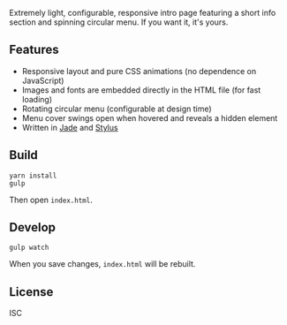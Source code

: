 Extremely light, configurable, responsive intro page featuring a short info section and spinning circular menu. If you want it, it's yours.

## Features

* Responsive layout and pure CSS animations (no dependence on JavaScript)
* Images and fonts are embedded directly in the HTML file (for fast loading)
* Rotating circular menu (configurable at design time)
* Menu cover swings open when hovered and reveals a hidden element
* Written in [Jade](http://jade-lang.com/) and [Stylus](http://learnboost.github.io/stylus/)

## Build

```
yarn install
gulp
```

Then open `index.html`.

## Develop

```
gulp watch
```

When you save changes, `index.html` will be rebuilt.

## License

ISC